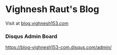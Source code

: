 # Vighnesh Raut's Blog

Visit at [blog.vighnesh153.com](https://blog.vighnesh153.com/)


### Disqus Admin Board
https://blog-vighnesh153-com.disqus.com/admin/
